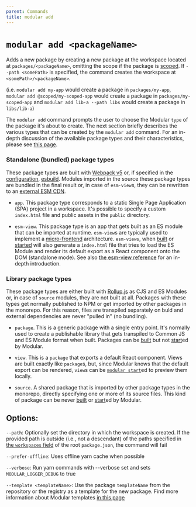 ```yaml
---
parent: Commands
title: modular add
---
```


# `modular add <packageName>`

Adds a new package by creating a new package at the workspace located at
`packages/<packageName>`, omitting the scope if the package is
[scoped](https://docs.npmjs.com/cli/v8/using-npm/scope). If `--path <somePath>`
is specified, the command creates the workspace at `<somePath>/<packageName>`.

(i.e. `modular add my-app` would create a package in `packages/my-app`,
`modular add @scoped/my-scoped-app` would create a package in
`packages/my-scoped-app` and `modular add lib-a --path libs` would create a
package in `libs/lib-a`)

The `modular add` command prompts the user to choose the Modular `type` of the
package it's about to create. The next section briefly describes the various
types that can be created by the `modular add` command. For an in-depth
discussion of the available package types and their characteristics, please see
[this page](../concepts/package-types.md).

### Standalone (bundled) package types

These package types are built with [Webpack v5](https://webpack.js.org/) or, if
specified in the [configuration](../configuration.md),
[esbuild](https://esbuild.github.io/). Modules imported in the source these
package types are bundled in the final result or, in case of `esm-view`s, they
can be rewritten to an [external ESM CDN](../esm-views/esm-cdn.md).

- `app`. This package type corresponds to a static Single Page Application (SPA)
  project in a workspace. It's possible to specify a custom `index.html` file
  and public assets in the `public` directory.

- `esm-view`. This package type is an app that gets built as an ES module that
  can be imported at runtime. `esm-view`s are typically used to implement a
  [micro-frontend](../concepts/microfrontends.md) architecture. `esm-views`,
  when [built](./build.md) or [started](./start.md) will also generate a
  `index.html` file that tries to load the ES Module and render its default
  export as a React component onto the DOM (standalone mode). See also
  [the esm-view reference](../esm-views/index.md) for an in-depth introduction.

### Library package types

These package types are either built with
[Rollup.js](https://rollupjs.org/guide/en/) as CJS and ES Modules or, in case of
`source` modules, they are not built at all. Packages with these types get
normally published to NPM or get imported by other packages in the monorepo. For
this reason, files are transpiled separately on buld and external dependencies
are never "pulled in" (no bundling).

- `package`. This is a generic package with a single entry point. It's normally
  used to create a publishable library that gets transpiled to Common JS and ES
  Module format when built. Packages can be [built](../commands/build.md) but
  not [start](../commands/start.md)ed by Modular.

- `view`. This is a `package` that exports a default React component. Views are
  built exactly like `package`s, but, since Modular knows that the default
  export can be rendered, `view`s can be [`modular start`](../start.md)ed to
  preview them locally.

- `source`. A shared package that is imported by other package types in the
  monorepo, directly specifying one or more of its source files. This kind of
  package can be never [built](../commands/build.md) or
  [start](../commands/start.md)ed by Modular.

## Options:

`--path`: Optionally set the directory in which the workspace is created. If the
provided path is outside (i.e., not a descendant) of the paths specified in
[the `workspaces` field](https://classic.yarnpkg.com/lang/en/docs/workspaces/#toc-how-to-use-it)
of the root `package.json`, the command will fail

`--prefer-offline`: Uses offline yarn cache when possible

`--verbose`: Run yarn commands with --verbose set and sets
`MODULAR_LOGGER_DEBUG` to true

`--template <templateName>`: Use the package `templateName` from the repository
or the registry as a template for the new package. Find more information about
Modular templates [in this page](../concepts/templates.md)
